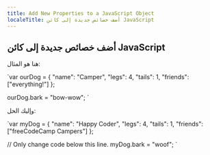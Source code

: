 ```yaml
---
title: Add New Properties to a JavaScript Object
localeTitle: أضف خصائص جديدة إلى كائن JavaScript
---
```

## أضف خصائص جديدة إلى كائن JavaScript

هنا هو المثال:

 `var ourDog = { 
  "name": "Camper", 
  "legs": 4, 
  "tails": 1, 
  "friends": ["everything!"] 
 }; 
 
 ourDog.bark = "bow-wow"; 
` 

وإليك الحل:

 `var myDog = { 
  "name": "Happy Coder", 
  "legs": 4, 
  "tails": 1, 
  "friends": ["freeCodeCamp Campers"] 
 }; 
 
 // Only change code below this line. 
 myDog.bark = "woof"; 
`